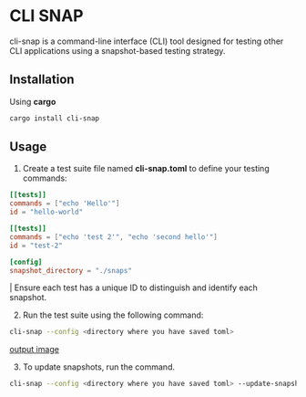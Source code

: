 # CLI SNAP

cli-snap is a command-line interface (CLI) tool designed for testing other CLI applications using a snapshot-based testing strategy.

## Installation

Using **cargo**

```bash
cargo install cli-snap
```

## Usage

1. Create a test suite file named **cli-snap.toml** to define your testing commands:

```toml
[[tests]]
commands = ["echo 'Hello'"]
id = "hello-world"

[[tests]]
commands = ["echo 'test 2'", "echo 'second hello'"]
id = "test-2"

[config]
snapshot_directory = "./snaps"
```

| Ensure each test has a unique ID to distinguish and identify each snapshot.

2. Run the test suite using the following command:

```bash
cli-snap --config <directory where you have saved toml>
```

[output image](./docs/output.png)

3. To update snapshots, run the command.

```bash
cli-snap --config <directory where you have saved toml> --update-snapshot
```

